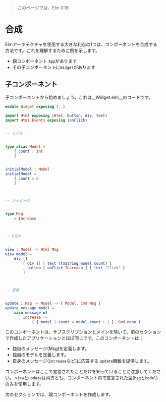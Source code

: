 >このページでは、Elm 0.18

# 合成

Elmアーキテクチャを使用する大きな利点の1つは、コンポーネントを合成する方法です。これを理解するために例を示します。

- 親コンポーネント `App`があります
- その子コンポーネントに`Widget`があります

## 子コンポーネント

子コンポーネントから始めましょう。これは__Widget.elm__のコードです。

```elm
module Widget exposing (..)

import Html exposing (Html, button, div, text)
import Html.Events exposing (onClick)


-- モデル


type alias Model =
    { count : Int
    }


initialModel : Model
initialModel =
    { count = 0
    }



-- メッセージ


type Msg
    = Increase



-- VIEW


view : Model -> Html Msg
view model =
    div []
        [ div [] [ text (toString model.count) ]
        , button [ onClick Increase ] [ text "Click" ]
        ]



-- 更新


update : Msg -> Model -> ( Model, Cmd Msg )
update message model =
    case message of
        Increase ->
            ( { model | count = model.count + 1 }, Cmd.none )
```

このコンポーネントは、サブスクリプションとメインを除いて、前のセクションで作成したアプリケーションとほぼ同じです。このコンポーネントは：

- 独自のメッセージ(Msg)を定義します。
- 独自のモデルを定義します。
- 自身のメッセージ(`Increase`など)に応答する `update`関数を提供します。

コンポーネントはここで宣言されたことだけを知っていることに注意してください。 `view`と`update`は両方とも、コンポーネント内で宣言された型(`Msg`と`Model`)のみを使用します。

次のセクションでは、親コンポーネントを作成します。
